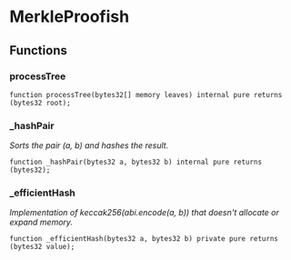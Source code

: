 # MerkleProofish

## Functions

### processTree

```solidity
function processTree(bytes32[] memory leaves) internal pure returns (bytes32 root);
```

### _hashPair

_Sorts the pair (a, b) and hashes the result._

```solidity
function _hashPair(bytes32 a, bytes32 b) internal pure returns (bytes32);
```

### _efficientHash

_Implementation of keccak256(abi.encode(a, b)) that doesn't allocate or expand memory._

```solidity
function _efficientHash(bytes32 a, bytes32 b) private pure returns (bytes32 value);
```
